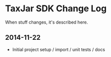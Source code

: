 
# TaxJar SDK Change Log

When stuff changes, it's described here.

## 2014-11-22
 * Initial project setup / import / unit tests / docs